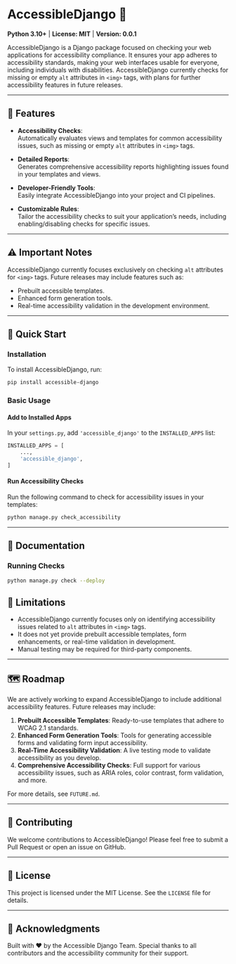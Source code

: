 # AccessibleDjango 🌟  
**Python 3.10+** | **License: MIT** | **Version: 0.0.1**  

AccessibleDjango is a Django package focused on checking your web applications for accessibility compliance. It ensures your app adheres to accessibility standards, making your web interfaces usable for everyone, including individuals with disabilities. AccessibleDjango currently checks for missing or empty `alt` attributes in `<img>` tags, with plans for further accessibility features in future releases.

---

## 🌟 Features  

- **Accessibility Checks**:  
  Automatically evaluates views and templates for common accessibility issues, such as missing or empty `alt` attributes in `<img>` tags.  

- **Detailed Reports**:  
  Generates comprehensive accessibility reports highlighting issues found in your templates and views.  

- **Developer-Friendly Tools**:  
  Easily integrate AccessibleDjango into your project and CI pipelines.  

- **Customizable Rules**:  
  Tailor the accessibility checks to suit your application’s needs, including enabling/disabling checks for specific issues.  

---

## ⚠️ Important Notes  

AccessibleDjango currently focuses exclusively on checking `alt` attributes for `<img>` tags. Future releases may include features such as:  
- Prebuilt accessible templates.  
- Enhanced form generation tools.  
- Real-time accessibility validation in the development environment.  

---

## 🚀 Quick Start  

### Installation  

To install AccessibleDjango, run:  
```bash  
pip install accessible-django  
```  

### Basic Usage  

#### Add to Installed Apps  
In your `settings.py`, add `'accessible_django'` to the `INSTALLED_APPS` list:  
```python  
INSTALLED_APPS = [  
    ...,  
    'accessible_django',  
]  
```  

#### Run Accessibility Checks  
Run the following command to check for accessibility issues in your templates:  
```bash  
python manage.py check_accessibility  
```  

---

## 📖 Documentation  

### Running Checks  

```bash
python manage.py check --deploy
```


## 🚧 Limitations  

- AccessibleDjango currently focuses only on identifying accessibility issues related to `alt` attributes in `<img>` tags.  
- It does not yet provide prebuilt accessible templates, form enhancements, or real-time validation in development.  
- Manual testing may be required for third-party components.  

---

## 🗺️ Roadmap  

We are actively working to expand AccessibleDjango to include additional accessibility features. Future releases may include:  

1. **Prebuilt Accessible Templates**: Ready-to-use templates that adhere to WCAG 2.1 standards.  
2. **Enhanced Form Generation Tools**: Tools for generating accessible forms and validating form input accessibility.  
3. **Real-Time Accessibility Validation**: A live testing mode to validate accessibility as you develop.  
4. **Comprehensive Accessibility Checks**: Full support for various accessibility issues, such as ARIA roles, color contrast, form validation, and more.  

For more details, see `FUTURE.md`.  

---

## 🤝 Contributing  

We welcome contributions to AccessibleDjango! Please feel free to submit a Pull Request or open an issue on GitHub.  

---

## 📜 License  

This project is licensed under the MIT License. See the `LICENSE` file for details.  

---

## 🙏 Acknowledgments  

Built with ❤️ by the Accessible Django Team. Special thanks to all contributors and the accessibility community for their support.  
